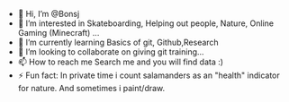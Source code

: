 - 👋 Hi, I’m @Bonsj
- 👀 I’m interested in Skateboarding, Helping out people, Nature, Online Gaming (Minecraft)  ...
- 🌱 I’m currently learning Basics of git, Github,Research
- 💞️ I’m looking to collaborate on giving git training...
- 📫 How to reach me Search me and you will find data :) 
- ⚡ Fun fact: In private time i count salamanders as an "health" indicator for nature. And sometimes i paint/draw.

<!---
Bonsj/Bonsj is a ✨ special ✨ repository because its `README.md` (this file) appears on your GitHub profile.
You can click the Preview link to take a look at your changes.
--->
